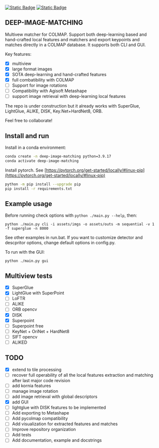 [![Static Badge](https://img.shields.io/badge/Powered_by-Kornia-green)](https://github.com/kornia/kornia) [![Static Badge](https://img.shields.io/badge/Matches_for-COLMAP-red)](https://github.com/colmap/colmap)

## DEEP-IMAGE-MATCHING

Multivew matcher for COLMAP. Support both deep-learning based and hand-crafted local features and matchers and export keypoints and matches directly in a COLMAP database. It supports both CLI and GUI.

Key features:

- [x] multiview
- [x] large format images
- [x] SOTA deep-learning and hand-crafted features
- [x] full combatibility with COLMAP
- [ ] Support for image rotations
- [ ] Compatibility with Agisoft Metashape
- [ ] support image retrieval with deep-learning local features

The repo is under construction but it already works with SuperGlue, LightGlue, ALIKE, DISK, Key.Net+HardNet8, ORB.

Feel free to collaborate!

## Install and run

Install in a conda environment:

```bash
conda create -n deep-image-matching python=3.9.17
conda activate deep-image-matching
```

Install pytorch. See [https://pytorch.org/get-started/locally/#linux-pip](https://pytorch.org/get-started/locally/#linux-pip)

```bash
python -m pip install --upgrade pip
pip install -r requirements.txt
```

## Example usage

Before running check options with `python ./main.py --help`, then:

```
python ./main.py cli -i assets/imgs -o assets/outs -m sequential -v 1 -f superglue -n 8000
```

See other examples in run.bat. If you want to customize detector and descpritor options, change default options in config.py.

To run with the GUI:

```
python ./main.py gui
```

## Multiview tests

- [x] SuperGlue
- [x] LightGlue with SuperPoint
- [ ] LoFTR
- [ ] ALIKE
- [ ] ORB opencv
- [x] DISK
- [x] Superpoint
- [ ] Superpoint free
- [ ] KeyNet + OriNet + HardNet8
- [ ] SIFT opencv
- [ ] ALIKED

## TODO

- [x] extend to tile processing
- [ ] recover full operability of all the local features extraction and matching after last major code revision
- [ ] add kornia features
- [ ] manage image rotation
- [ ] add image retrieval with global descriptors
- [x] add GUI
- [ ] lightglue with DISK features to be implemented
- [ ] Add exporting to Metashape
- [ ] Add pycolmap compatibility
- [ ] Add visualization for extracted features and matches
- [ ] Improve repository organization
- [ ] Add tests
- [ ] Add documentation, example and docstrings
